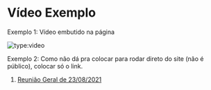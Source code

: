 # Vídeo Exemplo

Exemplo 1: Vídeo embutido na página

![type:video](https://www.youtube.com/embed/LXb3EKWsInQ)

Exemplo 2: Como não dá pra colocar para rodar direto do site (não é público), colocar só o link.

1. [Reunião Geral de 23/08/2021](https://justicaeleitoral-my.sharepoint.com/personal/bruney_brum_tse_jus_br/_layouts/15/onedrive.aspx?id=%2Fpersonal%2Fbruney%5Fbrum%5Ftse%5Fjus%5Fbr%2FDocuments%2FGrava%C3%A7%C3%B5es%2FOrienta%C3%A7%C3%B5es%20PJe%202%2E1%2Emp4&parent=%2Fpersonal%2Fbruney%5Fbrum%5Ftse%5Fjus%5Fbr%2FDocuments%2FGrava%C3%A7%C3%B5es&originalPath=aHR0cHM6Ly9qdXN0aWNhZWxlaXRvcmFsLW15LnNoYXJlcG9pbnQuY29tLzp2Oi9nL3BlcnNvbmFsL2JydW5leV9icnVtX3RzZV9qdXNfYnIvRWIxSkVVcU1oLXBIcGRfR0xpaC1iYUFCNXJ4UEZINWZMZGxSQWZGZHQwSXJyUT9ydGltZT1Ic2hEYWF0czJVZw)